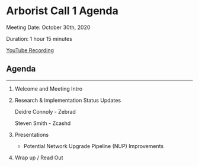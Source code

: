 # Arborist Call 1 Agenda

Meeting Date: October 30th, 2020

Duration: 1 hour 15 minutes

[YouTube Recording](https://youtu.be/czK65XWtlAM)

## Agenda
___

1. Welcome and Meeting Intro 
2. Research & Implementation Status Updates

   Deidre Connoly - Zebrad

   Steven Smith - Zcashd

3. Presentations

   + Potential Network Upgrade Pipeline (NUP) Improvements
   

5. Wrap up / Read Out 
